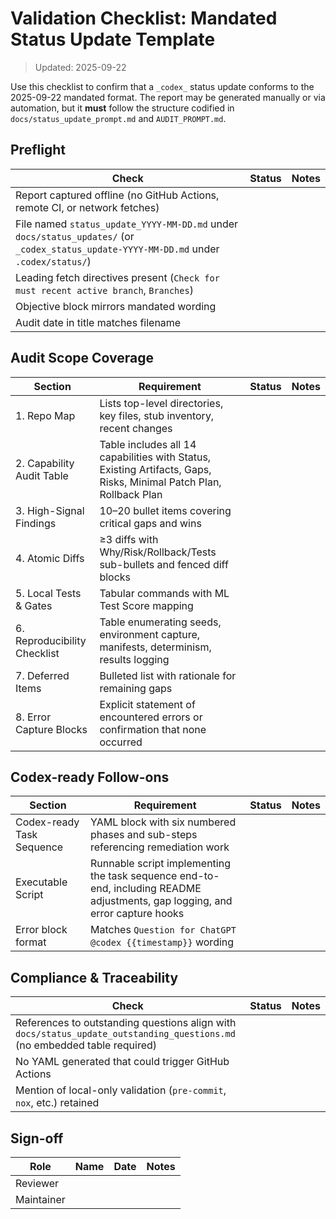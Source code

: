 # Validation Checklist: Mandated Status Update Template
> Updated: 2025-09-22

Use this checklist to confirm that a `_codex_` status update conforms to the 2025-09-22 mandated format. The report may be generated manually or via automation, but it **must** follow the structure codified in `docs/status_update_prompt.md` and `AUDIT_PROMPT.md`.

## Preflight

| Check | Status | Notes |
| --- | --- | --- |
| Report captured offline (no GitHub Actions, remote CI, or network fetches) |  |  |
| File named `status_update_YYYY-MM-DD.md` under `docs/status_updates/` (or `_codex_status_update-YYYY-MM-DD.md` under `.codex/status/`) |  |  |
| Leading fetch directives present (`Check for must recent active branch`, `Branches`) |  |  |
| Objective block mirrors mandated wording |  |  |
| Audit date in title matches filename |  |  |

## Audit Scope Coverage

| Section | Requirement | Status | Notes |
| --- | --- | --- | --- |
| 1. Repo Map | Lists top-level directories, key files, stub inventory, recent changes |  |  |
| 2. Capability Audit Table | Table includes all 14 capabilities with Status, Existing Artifacts, Gaps, Risks, Minimal Patch Plan, Rollback Plan |  |  |
| 3. High-Signal Findings | 10–20 bullet items covering critical gaps and wins |  |  |
| 4. Atomic Diffs | ≥3 diffs with Why/Risk/Rollback/Tests sub-bullets and fenced diff blocks |  |  |
| 5. Local Tests & Gates | Tabular commands with ML Test Score mapping |  |  |
| 6. Reproducibility Checklist | Table enumerating seeds, environment capture, manifests, determinism, results logging |  |  |
| 7. Deferred Items | Bulleted list with rationale for remaining gaps |  |  |
| 8. Error Capture Blocks | Explicit statement of encountered errors or confirmation that none occurred |  |  |

## Codex-ready Follow-ons

| Section | Requirement | Status | Notes |
| --- | --- | --- | --- |
| Codex-ready Task Sequence | YAML block with six numbered phases and sub-steps referencing remediation work |  |  |
| Executable Script | Runnable script implementing the task sequence end-to-end, including README adjustments, gap logging, and error capture hooks |  |  |
| Error block format | Matches `Question for ChatGPT @codex {{timestamp}}` wording |  |  |

## Compliance & Traceability

| Check | Status | Notes |
| --- | --- | --- |
| References to outstanding questions align with `docs/status_update_outstanding_questions.md` (no embedded table required) |  |  |
| No YAML generated that could trigger GitHub Actions |  |  |
| Mention of local-only validation (`pre-commit`, `nox`, etc.) retained |  |  |

## Sign-off

| Role | Name | Date | Notes |
| --- | --- | --- | --- |
| Reviewer |  |  |  |
| Maintainer |  |  |  |
